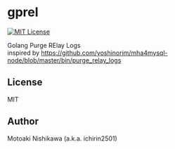 # gprel
[![MIT License](http://img.shields.io/badge/license-MIT-blue.svg?style=flat)](LICENSE)

Golang Purge RElay Logs  
inspired by https://github.com/yoshinorim/mha4mysql-node/blob/master/bin/purge_relay_logs


## License
MIT

## Author
Motoaki Nishikawa (a.k.a. ichirin2501)
